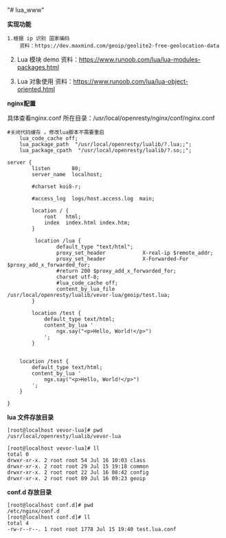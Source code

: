 "# lua_www" 

**实现功能**

    1.根据 ip 识别 国家编码
        资料：https://dev.maxmind.com/geoip/geolite2-free-geolocation-data
   
   2. Lua 模块 demo
        资料：https://www.runoob.com/lua/lua-modules-packages.html
        
   3. Lua 对象使用
        资料：https://www.runoob.com/lua/lua-object-oriented.html   


**nginx配置**

具体查看nginx.conf 
所在目录：/usr/local/openresty/nginx/conf/nginx.conf

    #关闭代码缓存 。修改lua脚本不需要重启
        lua_code_cache off;
        lua_package_path  "/usr/local/openresty/lualib/?.lua;;";
        lua_package_cpath  "/usr/local/openresty/lualib/?.so;;";

    server {
            listen       80;
            server_name  localhost;
    
            #charset koi8-r;
    
            #access_log  logs/host.access.log  main;
    
            location / {
                root   html;
                index  index.html index.htm;
            }
    
             location /lua {
                    default_type "text/html";
                    proxy_set_header            X-real-ip $remote_addr;
                    proxy_set_header            X-Forwarded-For $proxy_add_x_forwarded_for;
                    #return 200 $proxy_add_x_forwarded_for;
                    charset utf-8;
                    #lua_code_cache off;
                    content_by_lua_file  /usr/local/openresty/lualib/vevor-lua/geoip/test.lua;
            }
    
            location /test {
                default_type text/html;
                content_by_lua '
                    ngx.say("<p>Hello, World!</p>")
                ';
            }


        location /test {
            default_type text/html;
            content_by_lua '
                ngx.say("<p>Hello, World!</p>")
            ';
        }

    }
    
    
    
**lua 文件存放目录**
    
    [root@localhost vevor-lua]# pwd
    /usr/local/openresty/lualib/vevor-lua

    [root@localhost vevor-lua]# ll
    total 0
    drwxr-xr-x. 2 root root 54 Jul 16 10:03 class
    drwxr-xr-x. 2 root root 29 Jul 15 19:18 common
    drwxr-xr-x. 2 root root 22 Jul 16 08:42 config
    drwxr-xr-x. 2 root root 89 Jul 16 09:23 geoip
    
    
**conf.d 存放目录**    

    [root@localhost conf.d]# pwd
    /etc/nginx/conf.d
    [root@localhost conf.d]# ll
    total 4
    -rw-r--r--. 1 root root 1778 Jul 15 19:40 test.lua.conf
